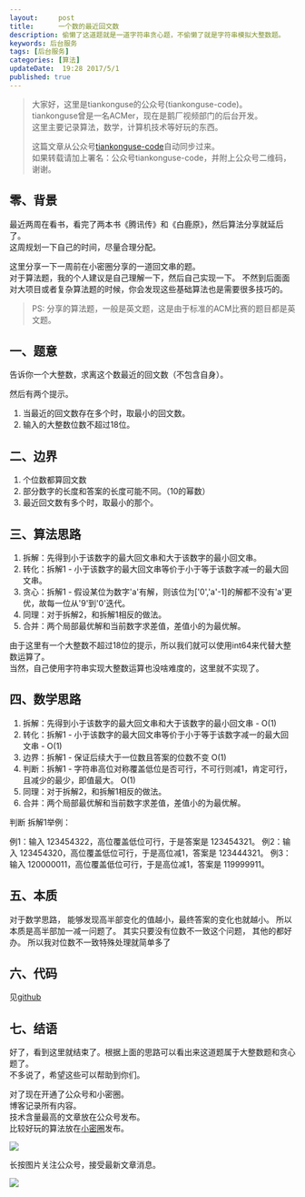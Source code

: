 ```yaml
---  
layout:     post  
title:      一个数的最近回文数
description: 偷懒了这道题就是一道字符串贪心题，不偷懒了就是字符串模拟大整数题。         
keywords: 后台服务  
tags: [后台服务]  
categories: [算法]  
updateDate:  19:28 2017/5/1  
published: true  
---  
```

  
  
>   
> 大家好，这里是tiankonguse的公众号(tiankonguse-code)。    
> tiankonguse曾是一名ACMer，现在是鹅厂视频部门的后台开发。    
> 这里主要记录算法，数学，计算机技术等好玩的东西。   
>      
> 这篇文章从公众号[tiankonguse-code](http://mp.weixin.qq.com/s/kjuZuB6l80e49rP_cJEr_g)自动同步过来。    
> 如果转载请加上署名：公众号tiankonguse-code，并附上公众号二维码，谢谢。    
>    
  

## 零、背景

最近两周在看书，看完了两本书《腾讯传》和《白鹿原》，然后算法分享就延后了。  
这周规划一下自己的时间，尽量合理分配。  

这里分享一下一周前在小密圈分享的一道回文串的题。  
对于算法题，我的个人建议是自己理解一下，然后自己实现一下。
不然到后面面对大项目或者复杂算法题的时候，你会发现这些基础算法也是需要很多技巧的。  

>  
>  PS: 分享的算法题，一般是英文题，这是由于标准的ACM比赛的题目都是英文题。  
>  


## 一、题意


告诉你一个大整数，求离这个数最近的回文数（不包含自身）。  

然后有两个提示。

1. 当最近的回文数存在多个时，取最小的回文数。  
2. 输入的大整数位数不超过18位。  


## 二、边界

1. 个位数都算回文数  
2. 部分数字的长度和答案的长度可能不同。（10的幂数）  
3. 最近回文数有多个时，取最小的那个。  


## 三、算法思路  


1. 拆解：先得到小于该数字的最大回文串和大于该数字的最小回文串。  
2. 转化：拆解1 - 小于该数字的最大回文串等价于小于等于该数字减一的最大回文串。  
3. 贪心：拆解1 - 假设某位为数字'a'有解，则该位为['0','a'-1]的解都不没有'a'更优，故每一位从'9'到'0'迭代。  
4. 同理：对于拆解2，和拆解1相反的做法。  
5. 合并：两个局部最优解和当前数字求差值，差值小的为最优解。  


由于这里有一个大整数不超过18位的提示，所以我们就可以使用int64来代替大整数运算了。  
当然，自己使用字符串实现大整数运算也没啥难度的，这里就不实现了。  



## 四、数学思路


1. 拆解：先得到小于该数字的最大回文串和大于该数字的最小回文串 - O(1) 
2. 转化：拆解1 - 小于该数字的最大回文串等价于小于等于该数字减一的最大回文串 - O(1)
3. 边界：拆解1 - 保证后续大于一位数且答案的位数不变 O(1)
4. 判断：拆解1 - 字符串高位对称覆盖低位是否可行，不可行则减1，肯定可行，且减少的最少，即值最大。 O(1)
5. 同理：对于拆解2，和拆解1相反的做法。  
6. 合并：两个局部最优解和当前数字求差值，差值小的为最优解。

判断 拆解1举例：

例1：输入 123454322，高位覆盖低位可行，于是答案是 123454321。
例2：输入 123454320，高位覆盖低位可行，于是高位减1，答案是 123444321。
例3：输入 120000011，高位覆盖低位可行，于是高位减1，答案是 119999911。

## 五、本质

对于数学思路， 能够发现高半部变化的值越小，最终答案的变化也就越小。
所以本质是高半部加一减一问题了。
其实只要没有位数不一致这个问题， 其他的都好办。 所以我对位数不一致特殊处理就简单多了



## 六、代码

见[github](https://github.com/tiankonguse/leetcode-solutions/tree/master/problemset/find-the-closest-palindrome)




## 七、结语


好了，看到这里就结束了。根据上面的思路可以看出来这道题属于大整数题和贪心题了。    
不多说了，希望这些可以帮助到你们。  



对了现在开通了公众号和小密圈。  
博客记录所有内容。  
技术含量最高的文章放在公众号发布。  
比较好玩的算法放在[小密圈](https://wx.xiaomiquan.com/mweb/views/joingroup/join_group.html?group_id=281548515451&secret=r0krqw9fw0at24vxjxo1uo4k0h4lfe47&extra=d67ce0c25ec91252b3af846a10154c9e9d4cb50c763fee178acd68cd2c2e09ee)发布。  


![](https://res.tiankonguse.com/images/suanfa_xiaomiquan.jpg)  
  
  
长按图片关注公众号，接受最新文章消息。   
  
![](https://res.tiankonguse.com/images/weixin-50cm.jpg)  
  
  
  
